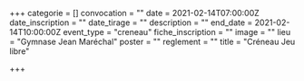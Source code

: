 +++
categorie = []
convocation = ""
date = 2021-02-14T07:00:00Z
date_inscription = ""
date_tirage = ""
description = ""
end_date = 2021-02-14T10:00:00Z
event_type = "creneau"
fiche_inscription = ""
image = ""
lieu = "Gymnase Jean Maréchal"
poster = ""
reglement = ""
title = "Créneau Jeu libre"

+++
